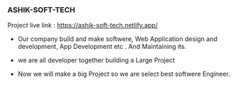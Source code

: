 ### ASHIK-SOFT-TECH
Project live link : https://ashik-soft-tech.netlify.app/


* Our company build and make  softwere, Web Application design and development, App Development etc . And Maintaining its.

* we are all developer together building a Large Project

*  Now we will make a big Project so we are select best softwere Engineer.

